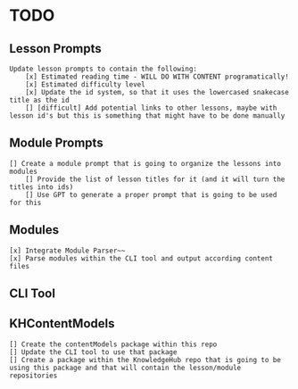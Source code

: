 # TODO

## Lesson Prompts
    Update lesson prompts to contain the following:
        [x] Estimated reading time - WILL DO WITH CONTENT programatically!
        [x] Estimated difficulty level
        [x] Update the id system, so that it uses the lowercased snakecase title as the id
        [] [difficult] Add potential links to other lessons, maybe with lesson id's but this is something that might have to be done manually

## Module Prompts
    [] Create a module prompt that is going to organize the lessons into modules
        [] Provide the list of lesson titles for it (and it will turn the titles into ids)
        [] Use GPT to generate a proper prompt that is going to be used for this

## Modules
    [x] Integrate Module Parser~~
    [x] Parse modules within the CLI tool and output according content files

## CLI Tool

## KHContentModels
    [] Create the contentModels package within this repo
    [] Update the CLI tool to use that package
    [] Create a package within the KnowledgeHub repo that is going to be using this package and that will contain the lesson/module repositories
    

    
